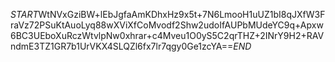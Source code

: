$START$WtNVxGziBW+lEbJgfaAmKDhxHz9x5t+7N6LmooH1uUZ1bI8qJXfW3FraVz72PSuKtAuoLyq88wXViXfCoMvodf2Shw2udoIfAUPbMUdeYC9q+Apxw6BC3UEboXuRczWtvlpNw0xhrar+c4Mveu1O0yS5C2qrTHZ+2INrY9H2+RAVndmE3TZ1GR7b1UrVKX4SLQZl6fx7lr7qgy0Ge1zcYA==$END$